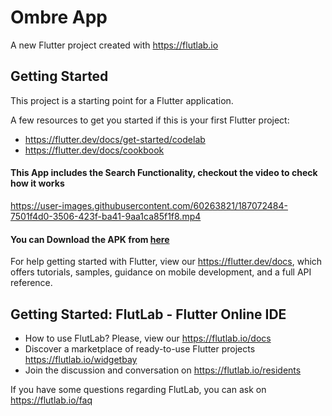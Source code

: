 # Ombre App

A new Flutter project created with https://flutlab.io

## Getting Started

This project is a starting point for a Flutter application.

A few resources to get you started if this is your first Flutter project:

- https://flutter.dev/docs/get-started/codelab
- https://flutter.dev/docs/cookbook

<h4>This App includes the Search Functionality, checkout the video to check how it works</h4>

https://user-images.githubusercontent.com/60263821/187072484-7501f4d0-3506-423f-ba41-9aa1ca85f1f8.mp4

<h4>You can Download the APK from <a href="https://drive.google.com/file/d/1mEqgIHA3oqhLvcV7Gq6qM8U99BO3efgt/view?usp=sharing">here</a> </h4>

For help getting started with Flutter, view our
https://flutter.dev/docs, which offers tutorials,
samples, guidance on mobile development, and a full API reference.

## Getting Started: FlutLab - Flutter Online IDE

- How to use FlutLab? Please, view our https://flutlab.io/docs
- Discover a marketplace of ready-to-use Flutter projects https://flutlab.io/widgetbay
- Join the discussion and conversation on https://flutlab.io/residents

If you have some questions regarding FlutLab, you can ask on https://flutlab.io/faq
